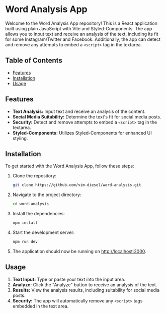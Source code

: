 # Word Analysis App

Welcome to the Word Analysis App repository! This is a React application built using plain JavaScript with Vite and Styled-Components. The app allows you to input text and receive an analysis of the text, including its fit for some Instagram/Twitter and Facebook. Additionally, the app can detect and remove any attempts to embed a `<script>` tag in the textarea.

## Table of Contents

- [Features](#features)
- [Installation](#installation)
- [Usage](#usage)

## Features

- **Text Analysis:** Input text and receive an analysis of the content.
- **Social Media Suitability:** Determine the text's fit for social media posts.
- **Security:** Detect and remove attempts to embed a `<script>` tag in the textarea.
- **Styled-Components:** Utilizes Styled-Components for enhanced UI styling.

## Installation

To get started with the Word Analysis App, follow these steps:

1. Clone the repository:

    ```bash
    git clone https://github.com/vim-diesel/word-analysis.git
    ```

2. Navigate to the project directory:

    ```bash
    cd word-analysis
    ```

3. Install the dependencies:

    ```bash
    npm install
    ```

4. Start the development server:

    ```bash
    npm run dev
    ```

5. The application should now be running on [http://localhost:3000](http://localhost:3000).

## Usage

1. **Text Input:** Type or paste your text into the input area.
2. **Analyze:** Click the "Analyze" button to receive an analysis of the text.
3. **Results:** View the analysis results, including suitability for social media posts.
4. **Security:** The app will automatically remove any `<script>` tags embedded in the text area.
